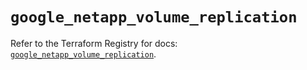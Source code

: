 # `google_netapp_volume_replication`

Refer to the Terraform Registry for docs: [`google_netapp_volume_replication`](https://registry.terraform.io/providers/hashicorp/google-beta/5.36.0/docs/resources/google_netapp_volume_replication).
